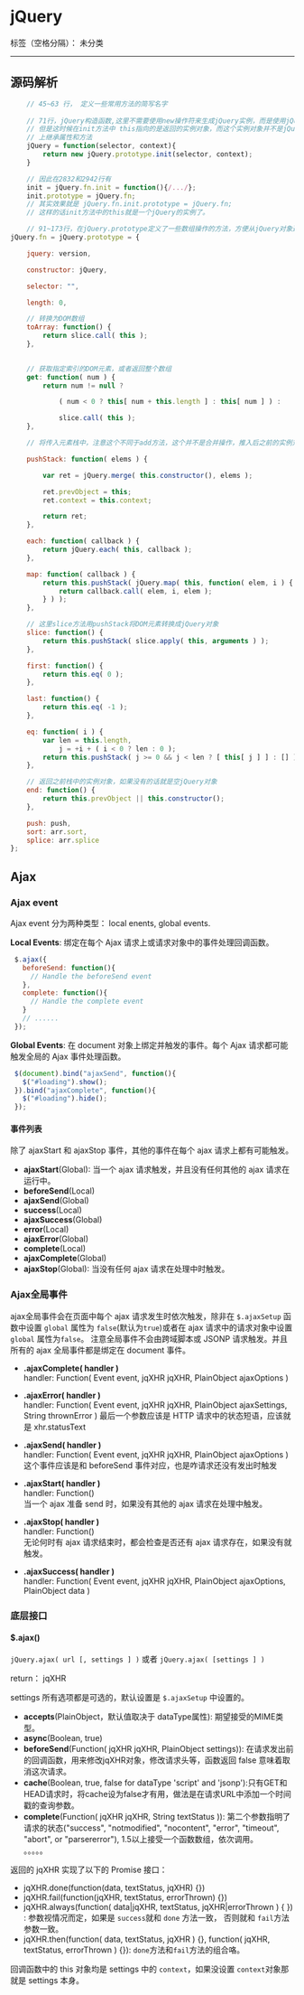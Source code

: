 # jQuery

标签（空格分隔）： 未分类

---



##  源码解析
```javascript
	// 45~63 行， 定义一些常用方法的简写名字
	
	// 71行，jQuery构造函数,这里不需要使用new操作符来生成jQuery实例，而是使用jQuery.prototype上init方法来实例对象，
	// 但是这时候在init方法中 this指向的是返回的实例对象，而这个实例对象并不是jQuery实例，这样的话实例对象就无法从jQuery的原
	// 上继承属性和方法
	jQuery = function(selector, context){
		return new jQuery.prototype.init(selector, context);
	}	

	// 因此在2832和2942行有
	init = jQuery.fn.init = function(){/.../};
	init.prototype = jQuery.fn;
	// 其实效果就是 jQuery.fn.init.prototype = jQuery.fn;
	// 这样的话init方法中的this就是一个jQuery的实例了。

	// 91~173行，在jQuery.prototype定义了一些数组操作的方法，方便从jQuery对象返回DOM对象
jQuery.fn = jQuery.prototype = {

	jquery: version,

	constructor: jQuery,

	selector: "",

	length: 0,

	// 转换为DOM数组
	toArray: function() {
		return slice.call( this );
	},

	
	// 获取指定索引的DOM元素，或者返回整个数组
	get: function( num ) {
		return num != null ?

			( num < 0 ? this[ num + this.length ] : this[ num ] ) :

			slice.call( this );
	},

	// 将传入元素栈中，注意这个不同于add方法，这个并不是合并操作，推入后之前的实例对象保存在prevObject属性上。

	pushStack: function( elems ) {

		var ret = jQuery.merge( this.constructor(), elems );

		ret.prevObject = this;
		ret.context = this.context;

		return ret;
	},

	each: function( callback ) {
		return jQuery.each( this, callback );
	},

	map: function( callback ) {
		return this.pushStack( jQuery.map( this, function( elem, i ) {
			return callback.call( elem, i, elem );
		} ) );
	},

	// 这里slice方法用pushStack将DOM元素转换成jQuery对象
	slice: function() {
		return this.pushStack( slice.apply( this, arguments ) );
	},

	first: function() {
		return this.eq( 0 );
	},

	last: function() {
		return this.eq( -1 );
	},

	eq: function( i ) {
		var len = this.length,
			j = +i + ( i < 0 ? len : 0 );
		return this.pushStack( j >= 0 && j < len ? [ this[ j ] ] : [] );
	},

	// 返回之前栈中的实例对象，如果没有的话就是空jQuery对象
	end: function() {
		return this.prevObject || this.constructor();
	},

	push: push,
	sort: arr.sort,
	splice: arr.splice
};

```

## Ajax

### Ajax event 
Ajax event 分为两种类型： local enents, global events.  

**Local Events**: 绑定在每个 Ajax 请求上或请求对象中的事件处理回调函数。  

```javascript
 $.ajax({
   beforeSend: function(){
     // Handle the beforeSend event
   },
   complete: function(){
     // Handle the complete event
   }
   // ......
 });
```  

**Global Events**: 在 document 对象上绑定并触发的事件。每个 Ajax 请求都可能触发全局的 Ajax 事件处理函数。  

```javascript
 $(document).bind("ajaxSend", function(){
   $("#loading").show();
 }).bind("ajaxComplete", function(){
   $("#loading").hide();
 });
```  

#### 事件列表  
除了 ajaxStart 和 ajaxStop 事件，其他的事件在每个 ajax 请求上都有可能触发。  

+ **ajaxStart**(Global): 当一个 ajax 请求触发，并且没有任何其他的 ajax 请求在运行中。  
+ **beforeSend**(Local)
+ **ajaxSend**(Global)  
+ **success**(Local)  
+ **ajaxSuccess**(Global)
+ **error**(Local)
+ **ajaxError**(Global)
+ **complete**(Local)
+ **ajaxComplete**(Global)
+ **ajaxStop**(Global): 当没有任何 ajax 请求在处理中时触发。  


### Ajax全局事件

ajax全局事件会在页面中每个 ajax 请求发生时依次触发，除非在 `$.ajaxSetup` 函数中设置 `global` 属性为 `false`(默认为`true`)或者在 ajax 请求中的请求对象中设置 `global` 属性为`false`。 注意全局事件不会由跨域脚本或 JSONP 请求触发。并且所有的 ajax 全局事件都是绑定在 document 事件。  

+ **.ajaxComplete( handler )**  
  handler: Function( Event event, jqXHR jqXHR, PlainObject ajaxOptions )  

+ **.ajaxError( handler )**  
  handler: Function( Event event, jqXHR jqXHR, PlainObject ajaxSettings, String thrownError )   最后一个参数应该是 HTTP 请求中的状态短语，应该就是 xhr.statusText  

+ **.ajaxSend( handler )**  
  handler: Function( Event event, jqXHR jqXHR, PlainObject ajaxOptions )  
  这个事件应该是和 beforeSend 事件对应，也是咋请求还没有发出时触发  

+ **.ajaxStart( handler )**  
  handler: Function()  
  当一个 ajax 准备 send 时，如果没有其他的 ajax 请求在处理中触发。  

+ **.ajaxStop( handler )**  
  handler: Function()  
  无论何时有 ajax 请求结束时，都会检查是否还有 ajax 请求存在，如果没有就触发。  

+ **.ajaxSuccess( handler )**  
  handler:  Function( Event event, jqXHR jqXHR, PlainObject ajaxOptions, PlainObject data )  


### 底层接口

#### $.ajax()
`jQuery.ajax( url [, settings ] )` 或者 `jQuery.ajax( [settings ] )`  

return： jqXHR  

settings 所有选项都是可选的，默认设置是 `$.ajaxSetup` 中设置的。  

+ **accepts**(PlainObject，默认值取决于 dataType属性): 期望接受的MIME类型。  
+ **async**(Boolean, true)  
+ **beforeSend**(Function( jqXHR jqXHR, PlainObject settings)): 在请求发出前的回调函数，用来修改jqXHR对象，修改请求头等，函数返回 false 意味着取消这次请求。
+ **cache**(Boolean, true, false for dataType 'script' and 'jsonp'):只有GET和HEAD请求时，将cache设为false才有用，做法是在请求URL中添加一个时间戳的查询参数。
+ **complete**(Function( jqXHR jqXHR, String textStatus )): 第二个参数指明了请求的状态("success", "notmodified", "nocontent", "error", "timeout", "abort", or "parsererror"), 1.5以上接受一个函数数组，依次调用。  
。。。。。  

返回的 jqXHR 实现了以下的 Promise 接口：
+ jqXHR.done(function(data, textStatus, jqXHR) {}) 
+ jqXHR.fail(function(jqXHR, textStatus, errorThrown) {})
+ jqXHR.always(function( data|jqXHR, textStatus, jqXHR|errorThrown ) { }) : 参数视情况而定，如果是 `success`就和 `done` 方法一致， 否则就和 `fail`方法参数一致。
+ jqXHR.then(function( data, textStatus, jqXHR ) {}, function( jqXHR, textStatus, errorThrown ) {}): `done`方法和`fail`方法的组合咯。  

回调函数中的 this 对象均是 settings 中的 `context`，如果没设置 `context`对象那就是 settings 本身。



